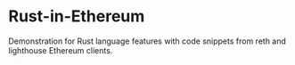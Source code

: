 # Rust-in-Ethereum
Demonstration for Rust language features with code snippets from reth and lighthouse Ethereum clients.
